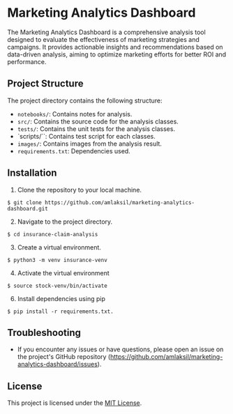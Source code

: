 # Marketing Analytics Dashboard

The Marketing Analytics Dashboard is a comprehensive analysis tool designed to evaluate the effectiveness of marketing strategies and campaigns. It provides actionable insights and recommendations based on data-driven analysis, aiming to optimize marketing efforts for better ROI and performance.

## Project Structure

The project directory contains the following structure:

- `notebooks/`: Contains notes for analysis.
- `src/`: Contains the source code for the analysis classes.
- `tests/`: Contains the unit tests for the analysis classes.
- `scripts/``: Contains test script for each classes.
- `images/`: Contains images from the analysis result.
- `requirements.txt`: Dependencies used.

## Installation

1. Clone the repository to your local machine.
```
$ git clone https://github.com/amlaksil/marketing-analytics-dashboard.git
```
2. Navigate to the project directory.
```
$ cd insurance-claim-analysis
```
3. Create a virtual environment.
```
$ python3 -m venv insurance-venv
```
4. Activate the virtual environment
```
$ source stock-venv/bin/activate
```
6. Install dependencies using pip
```
$ pip install -r requirements.txt.
```

## Troubleshooting

- If you encounter any issues or have questions, please open an issue on the project's GitHub repository (https://github.com/amlaksil/marketing-analytics-dashboard/issues).

## License

This project is licensed under the [MIT License](https://mit-license.org/amlaksil).
